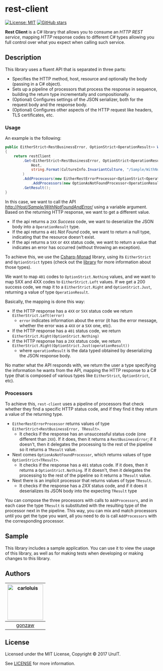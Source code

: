# rest-client

[![License: MIT](https://img.shields.io/badge/License-MIT-blue.svg)](https://opensource.org/licenses/MIT)
[![GitHub stars](https://img.shields.io/github/stars/UruIT/rest-client.svg)](https://github.com/UruIT/rest-client/stargazers)


__Rest Client__ is a C# library that allows you to consume an _HTTP REST service_, mapping _HTTP_ response codes to different C# types allowing you full control over what you expect when calling such service.

## Description

This library uses a fluent API that is separated in three parts:

* Specifies the HTTP method, host, resource and optionally the body (passing in a C# object).
* Sets up a pipeline of processors that process the response in sequence, building the return type incrementally and compositionally.
* (Optional) Configures settings of the JSON serializer, both for the request body and the response body.
* (Optional) Configures other aspects of the HTTP request like headers, TLS certificates, etc.

### Usage

An example is the following:

```csharp
public EitherStrict<RestBusinessError, OptionStrict<OperationResult>> WithNotFoundAndError(string argument)
{
    return restClient
        .Get<EitherStrict<RestBusinessError, OptionStrict<OperationResult>>>(
            Host, 
            string.Format(CultureInfo.InvariantCulture, "/Sample/WithNotFoundAndError/{0}", argument)
        )
        .AddProcessors(new EitherRestErrorProcessor<OptionStrict<OperationResult>>().Default()
            .AddProcessors(new OptionAsNotFoundProcessor<OperationResult>()))
        .GetResult();
}
```

In this case, we want to call the API *[http://Host/Sample/WithNotFoundAndError/](# "Example API Url")* using a variable argument. 
Based on the returning HTTP response, we want to get a different value.

* If the api returns a `2XX` *Success* code, we want to deserialize the JSON body into a `OperationResult` type.
* If the api returns a `401` *Not Found* code, we want to return a null type, indicating that the resource doesn't exist.
* If the api returns a `5XX` or `4XX` status code, we want to return a value that indicates an error has occurred (without throwing an exception).

To achieve this, we use the [Csharp-Monad](https://github.com/louthy/csharp-monad) library, using its `EitherStrict` and `OptionStrict` types (check out the [library](https://github.com/louthy/csharp-monad "CSharp Monad") for more information about those types). 

We want to map `401` codes to `OptionStrict.Nothing` values, and we want to map 5XX and 4XX codes to `EitherStrict.Left` values. 
If we get a 200 success code, we map it to a `EitherStrict.Right` and `OptionStrict.Just`, returning a value of type `OperationResult`.

Basically, the mapping is done this way:

* If the HTTP response has a `4XX` or `5XX` status code we return `EitherStrict.Left(error)`
    * `error` indicates information about the error (it has the error message, whether the error was a `4XX` or a `5XX` one, etc).
* If the HTTP response has a `401` status code, we return `EitherStrict.Right(OptionStrict.Nothing)`
* If the HTTP response has a `2XX` status code, we return `EitherStrict.Right(OptionStrict.Just(operationResult))`
    * where `operationResult` is the data typed obtained by deserializing the JSON response body.

No matter what the API responds with, we return the user a type specifying the information he wants from the API, mapping the HTTP response to a C# type (that is composed of various types like `EitherStrict`, `OptionStrict`, etc).

### Processors

To achieve this, `rest-client` uses a pipeline of processors that check whether they find a specific HTTP status code, and if they find it they return a value of the returning type.

* `EitherRestErrorProcessor` returns values of type `EitherStrict<RestBusinessError, TResult>`. 
    * It checks if the response has an unsuccessful status code (one different than `2XX`). If it does, then it returns a `RestBusinessError`; if it doesn't, then it delegates the processing to the rest of the pipeline so it returns a `TResult` value.
* Next comes `OptionAsNotFoundProcessor`, which returns values of type `OptionStrict<TResult>`. 
    * It checks if the response has a `401` status code. If it does, then it returns a `OptionStrict.Nothing`. If it doesn't, then it delegates the processing to the rest of the pipeline so it returns a `TResult` value.
* Next there is an implicit processor that returns values of type `TResult`. 
    * It checks if the response has a *2XX* status code, and if it does it deserializes its JSON body into the expecting `TResult` type

You can compose the three processors with calls to `AddProcessors`, and in each case the type `TResult` is substituted with the resulting type of the processor next in the pipeline. 
This way, you can mix and match processors until you get the type you want, all you need to do is call `AddProcessors` with the corresponding processor.

## Sample

This library includes a sample application. 
You can use it to view the usage of this library, as well as for making tests when developing or making changes to this library.

## Authors

[<img alt="carloluis" src="https://avatars3.githubusercontent.com/u/6629501?v=4&s=400" width="117">](https://github.com/gonzaw) |
:---: |
[gonzaw](https://github.com/gonzaw) |


## License

Licensed under the MIT License, Copyright © 2017 UruIT.

See [LICENSE](./LICENSE.txt) for more information.
